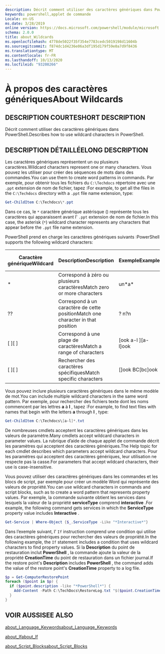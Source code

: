 ```yaml
---
description: Décrit comment utiliser des caractères génériques dans PowerShell.
keywords: powershell,applet de commande
Locale: en-US
ms.date: 3/28/2019
online version: https://docs.microsoft.com/powershell/module/microsoft.powershell.core/about/about_wildcards?view=powershell-7.1&WT.mc_id=ps-gethelp
schema: 2.0.0
title: about_Wildcards
ms.openlocfilehash: 4778de5022f35f354e7783cedc5019198d11604b
ms.sourcegitcommit: f874dc1d4236e06a3df195d179f59e0a7d9f8436
ms.translationtype: MT
ms.contentlocale: fr-FR
ms.lasthandoff: 10/13/2020
ms.locfileid: "93208266"
---
```

# <a name="about-wildcards"></a><span data-ttu-id="dff19-104">À propos des caractères génériques</span><span class="sxs-lookup"><span data-stu-id="dff19-104">About Wildcards</span></span>

## <a name="short-description"></a><span data-ttu-id="dff19-105">DESCRIPTION COURTE</span><span class="sxs-lookup"><span data-stu-id="dff19-105">SHORT DESCRIPTION</span></span>

<span data-ttu-id="dff19-106">Décrit comment utiliser des caractères génériques dans PowerShell.</span><span class="sxs-lookup"><span data-stu-id="dff19-106">Describes how to use wildcard characters in PowerShell.</span></span>

## <a name="long-description"></a><span data-ttu-id="dff19-107">DESCRIPTION DÉTAILLÉE</span><span class="sxs-lookup"><span data-stu-id="dff19-107">LONG DESCRIPTION</span></span>

<span data-ttu-id="dff19-108">Les caractères génériques représentent un ou plusieurs caractères.</span><span class="sxs-lookup"><span data-stu-id="dff19-108">Wildcard characters represent one or many characters.</span></span> <span data-ttu-id="dff19-109">Vous pouvez les utiliser pour créer des séquences de mots dans des commandes.</span><span class="sxs-lookup"><span data-stu-id="dff19-109">You can use them to create word patterns in commands.</span></span> <span data-ttu-id="dff19-110">Par exemple, pour obtenir tous les fichiers du `C:\Techdocs` répertoire avec une `.ppt` extension de nom de fichier, tapez :</span><span class="sxs-lookup"><span data-stu-id="dff19-110">For example, to get all the files in the `C:\Techdocs` directory with a `.ppt` file name extension, type:</span></span>

```powershell
Get-ChildItem C:\Techdocs\*.ppt
```

<span data-ttu-id="dff19-111">Dans ce cas, le `*` caractère générique astérisque () représente tous les caractères qui apparaissent avant l' `.ppt` extension de nom de fichier.</span><span class="sxs-lookup"><span data-stu-id="dff19-111">In this case, the asterisk (`*`) wildcard character represents any characters that appear before the `.ppt` file name extension.</span></span>

<span data-ttu-id="dff19-112">PowerShell prend en charge les caractères génériques suivants :</span><span class="sxs-lookup"><span data-stu-id="dff19-112">PowerShell supports the following wildcard characters:</span></span>

|<span data-ttu-id="dff19-113">Caractère générique</span><span class="sxs-lookup"><span data-stu-id="dff19-113">Wildcard</span></span>|<span data-ttu-id="dff19-114">Description</span><span class="sxs-lookup"><span data-stu-id="dff19-114">Description</span></span>               |<span data-ttu-id="dff19-115">Exemple</span><span class="sxs-lookup"><span data-stu-id="dff19-115">Example</span></span> |<span data-ttu-id="dff19-116">Correspond</span><span class="sxs-lookup"><span data-stu-id="dff19-116">Match</span></span>        |<span data-ttu-id="dff19-117">Aucune correspondance</span><span class="sxs-lookup"><span data-stu-id="dff19-117">No Match</span></span>|
|--------|--------------------------|--------|-------------|--------|
|\*      |<span data-ttu-id="dff19-118">Correspond à zéro ou plusieurs caractères</span><span class="sxs-lookup"><span data-stu-id="dff19-118">Match zero or more characters</span></span> | <span data-ttu-id="dff19-119">un\*</span><span class="sxs-lookup"><span data-stu-id="dff19-119">a\*</span></span>  | <span data-ttu-id="dff19-120">aA, AG, Apple</span><span class="sxs-lookup"><span data-stu-id="dff19-120">aA, ag, Apple</span></span> | <span data-ttu-id="dff19-121">Banana</span><span class="sxs-lookup"><span data-stu-id="dff19-121">banana</span></span> |
|<span data-ttu-id="dff19-122">?</span><span class="sxs-lookup"><span data-stu-id="dff19-122">?</span></span>       |<span data-ttu-id="dff19-123">Correspond à un caractère de cette position</span><span class="sxs-lookup"><span data-stu-id="dff19-123">Match one character in that position</span></span> | <span data-ttu-id="dff19-124">? n</span><span class="sxs-lookup"><span data-stu-id="dff19-124">?n</span></span> | <span data-ttu-id="dff19-125">, dans, sur</span><span class="sxs-lookup"><span data-stu-id="dff19-125">an, in, on</span></span> | <span data-ttu-id="dff19-126">antécédent</span><span class="sxs-lookup"><span data-stu-id="dff19-126">ran</span></span> |
|<span data-ttu-id="dff19-127">\[ \]</span><span class="sxs-lookup"><span data-stu-id="dff19-127">\[ \]</span></span>   |<span data-ttu-id="dff19-128">Correspond à une plage de caractères</span><span class="sxs-lookup"><span data-stu-id="dff19-128">Match a range of characters</span></span> | <span data-ttu-id="dff19-129">\[ook a-l \]</span><span class="sxs-lookup"><span data-stu-id="dff19-129">\[a-l\]ook</span></span> | <span data-ttu-id="dff19-130">livre, Cook, look</span><span class="sxs-lookup"><span data-stu-id="dff19-130">book, cook, look</span></span> | <span data-ttu-id="dff19-131">prit</span><span class="sxs-lookup"><span data-stu-id="dff19-131">took</span></span> |
|<span data-ttu-id="dff19-132">\[ \]</span><span class="sxs-lookup"><span data-stu-id="dff19-132">\[ \]</span></span>   |<span data-ttu-id="dff19-133">Rechercher des caractères spécifiques</span><span class="sxs-lookup"><span data-stu-id="dff19-133">Match specific characters</span></span> | <span data-ttu-id="dff19-134">\[\]ook BC</span><span class="sxs-lookup"><span data-stu-id="dff19-134">\[bc\]ook</span></span> | <span data-ttu-id="dff19-135">livre, Cook</span><span class="sxs-lookup"><span data-stu-id="dff19-135">book, cook</span></span> | <span data-ttu-id="dff19-136">rester</span><span class="sxs-lookup"><span data-stu-id="dff19-136">hook</span></span> |

<span data-ttu-id="dff19-137">Vous pouvez inclure plusieurs caractères génériques dans le même modèle de mot.</span><span class="sxs-lookup"><span data-stu-id="dff19-137">You can include multiple wildcard characters in the same word pattern.</span></span> <span data-ttu-id="dff19-138">Par exemple, pour rechercher des fichiers texte dont les noms commencent par les lettres **a** à **l** , tapez :</span><span class="sxs-lookup"><span data-stu-id="dff19-138">For example, to find text files with names that begin with the letters **a** through **l** , type:</span></span>

```powershell
Get-ChildItem C:\Techdocs\[a-l]*.txt
```

<span data-ttu-id="dff19-139">De nombreuses cmdlets acceptent les caractères génériques dans les valeurs de paramètre.</span><span class="sxs-lookup"><span data-stu-id="dff19-139">Many cmdlets accept wildcard characters in parameter values.</span></span> <span data-ttu-id="dff19-140">La rubrique d’aide de chaque applet de commande décrit les paramètres qui acceptent des caractères génériques.</span><span class="sxs-lookup"><span data-stu-id="dff19-140">The Help topic for each cmdlet describes which parameters accept wildcard characters.</span></span> <span data-ttu-id="dff19-141">Pour les paramètres qui acceptent des caractères génériques, leur utilisation ne respecte pas la casse.</span><span class="sxs-lookup"><span data-stu-id="dff19-141">For parameters that accept wildcard characters, their use is case-insensitive.</span></span>

<span data-ttu-id="dff19-142">Vous pouvez utiliser des caractères génériques dans les commandes et les blocs de script, par exemple pour créer un modèle Word qui représente des valeurs de propriété.</span><span class="sxs-lookup"><span data-stu-id="dff19-142">You can use wildcard characters in commands and script blocks, such as to create a word pattern that represents property values.</span></span> <span data-ttu-id="dff19-143">Par exemple, la commande suivante obtient les services dans lesquels la valeur de la propriété **serviceType** comprend **interactive** .</span><span class="sxs-lookup"><span data-stu-id="dff19-143">For example, the following command gets services in which the **ServiceType** property value includes **Interactive** .</span></span>

```powershell
Get-Service | Where-Object {$_.ServiceType -Like "*Interactive*"}
```

<span data-ttu-id="dff19-144">Dans l’exemple suivant, l' `If` instruction comprend une condition qui utilise des caractères génériques pour rechercher des valeurs de propriété.</span><span class="sxs-lookup"><span data-stu-id="dff19-144">In the following example, the `If` statement includes a condition that uses wildcard characters to find property values.</span></span> <span data-ttu-id="dff19-145">Si la **Description** du point de restauration inclut **PowerShell** , la commande ajoute la valeur de la propriété **CreationTime** du point de restauration dans un fichier journal.</span><span class="sxs-lookup"><span data-stu-id="dff19-145">If the restore point's **Description** includes **PowerShell** , the command adds the value of the restore point's **CreationTime** property to a log file.</span></span>

```powershell
$p = Get-ComputerRestorePoint
foreach ($point in $p) {
  if ($point.description -like "*PowerShell*") {
    Add-Content -Path C:\TechDocs\RestoreLog.txt "$($point.CreationTime)"
  }
}
```

## <a name="see-also"></a><span data-ttu-id="dff19-146">VOIR AUSSI</span><span class="sxs-lookup"><span data-stu-id="dff19-146">SEE ALSO</span></span>

[<span data-ttu-id="dff19-147">about_Language_Keywords</span><span class="sxs-lookup"><span data-stu-id="dff19-147">about_Language_Keywords</span></span>](about_Language_Keywords.md)

[<span data-ttu-id="dff19-148">about_If</span><span class="sxs-lookup"><span data-stu-id="dff19-148">about_If</span></span>](about_If.md)

[<span data-ttu-id="dff19-149">about_Script_Blocks</span><span class="sxs-lookup"><span data-stu-id="dff19-149">about_Script_Blocks</span></span>](about_Script_Blocks.md)

